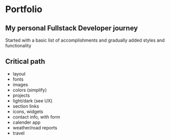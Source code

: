 # Portfolio
## My personal Fullstack Developer journey
Started with a basic list of accomplishments and gradually added styles and functionality

## Critical path
- layout
- fonts
- images
- colors (simplify)
- projects
- light/dark (see UX)
- section links
- icons, widgets
- contact info, with form
- calender app
- weather/road reports
- travel


